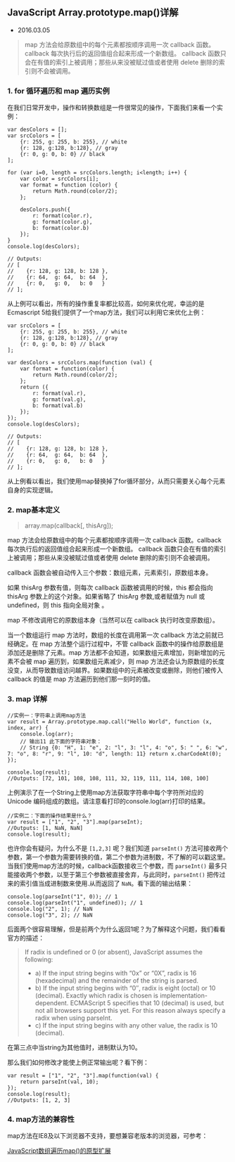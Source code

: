 ## JavaScript Array.prototype.map()详解

+ 2016.03.05

> map 方法会给原数组中的每个元素都按顺序调用一次 callback 函数。callback 每次执行后的返回值组合起来形成一个新数组。 callback 函数只会在有值的索引上被调用；那些从来没被赋过值或者使用 delete 删除的索引则不会被调用。

### 1. for 循环遍历和 map 遍历实例

在我们日常开发中，操作和转换数组是一件很常见的操作，下面我们来看一个实例：

```
var desColors = [];
var srcColors = [
	{r: 255, g: 255, b: 255}, // white
	{r: 128, g:128, b:128}, // gray
	{r: 0, g: 0, b: 0} // black
];

for (var i=0, length = srcColors.length; i<length; i++) {
	var color = srcColors[i];
	var format = function (color) {
		return Math.round(color/2);
	};
	
	desColors.push({
		r: format(color.r),
		g: format(color.g),
		b: format(color.b)
	});
}
console.log(desColors);

// Outputs:
// [
//    {r: 128, g: 128, b: 128 },
//    {r: 64,  g: 64,  b: 64  },
//    {r: 0,   g: 0,   b: 0   }
// ];
```

从上例可以看出，所有的操作重复率都比较高，如何来优化呢，幸运的是Ecmascript 5给我们提供了一个map方法，我们可以利用它来优化上例：

```
var srcColors = [
	{r: 255, g: 255, b: 255}, // white
	{r: 128, g:128, b:128}, // gray
	{r: 0, g: 0, b: 0} // black
];

var desColors = srcColors.map(function (val) {
	var format = function(color) {
		return Math.round(color/2);
	};
	return ({
		r: format(val.r),
		g: format(val.g),
		b: format(val.b)
	});
});
console.log(desColors);

// Outputs:
// [
//    {r: 128, g: 128, b: 128 },
//    {r: 64,  g: 64,  b: 64  },
//    {r: 0,   g: 0,   b: 0   }
// ];

```

从上例看以看出，我们使用map替换掉了for循环部分，从而只需要关心每个元素自身的实现逻辑。

### 2. map基本定义

> array.map(callback[, thisArg]);

map 方法会给原数组中的每个元素都按顺序调用一次 callback 函数。callback 每次执行后的返回值组合起来形成一个新数组。 callback 函数只会在有值的索引上被调用；那些从来没被赋过值或者使用 delete 删除的索引则不会被调用。

callback 函数会被自动传入三个参数：数组元素，元素索引，原数组本身。

如果 thisArg 参数有值，则每次 callback 函数被调用的时候，this 都会指向 thisArg 参数上的这个对象。如果省略了 thisArg 参数,或者赋值为 null 或 undefined，则 this 指向全局对象 。

map 不修改调用它的原数组本身（当然可以在 callback 执行时改变原数组）。

当一个数组运行 map 方法时，数组的长度在调用第一次 callback 方法之前就已经确定。在 map 方法整个运行过程中，不管 callback 函数中的操作给原数组是添加还是删除了元素。map 方法都不会知道，如果数组元素增加，则新增加的元素不会被 map 遍历到，如果数组元素减少，则 map 方法还会认为原数组的长度没变，从而导致数组访问越界。如果数组中的元素被改变或删除，则他们被传入 callback 的值是 map 方法遍历到他们那一刻时的值。

### 3. map 详解

```
//实例一：字符串上调用map方法
var result = Array.prototype.map.call("Hello World", function (x, index, arr) {
	console.log(arr);
	// 输出11 此下面的字符串对象：
	// String {0: "H", 1: "e", 2: "l", 3: "l", 4: "o", 5: " ", 6: "w", 7: "o", 8: "r", 9: "l", 10: "d", length: 11}	return x.charCodeAt(0);
});

console.log(result);
//Outputs: [72, 101, 108, 108, 111, 32, 119, 111, 114, 108, 100] 
```

上例演示了在一个String上使用map方法获取字符串中每个字符所对应的 Unicode 编码组成的数组。请注意看打印的console.log(arr)打印的结果。

```
//实例二：下面的操作结果是什么？
var result = ["1", "2", "3"].map(parseInt);
//Outputs: [1, NaN, NaN] 
console.log(result);
```

也许你会有疑问，为什么不是 `[1,2,3]` 呢？我们知道 `parseInt()` 方法可接收两个参数，第一个参数为需要转换的值，第二个参数为进制数，不了解的可以戳这里。当我们使用map方法的时候，callback函数接收三个参数，而 `parseInt()` 最多只能接收两个参数，以至于第三个参数被直接舍弃，与此同时，`parseInt()` 把传过来的索引值当成进制数来使用.从而返回了 `NaN`。看下面的输出结果：

```
console.log(parseInt("1", 0)); // 1
console.log(parseInt("1", undefined)); // 1
console.log("2", 1); // NaN
console.log("3", 2); // NaN
```

后面两个很容易理解，但是前两个为什么返回1呢？为了解释这个问题，我们看看官方的描述：


>If radix is undefined or 0 (or absent), JavaScript assumes the following:
>
>+ a) If the input string begins with “0x” or “0X”, radix is 16 (hexadecimal) and the remainder of the string is parsed.
> + b) If the input string begins with “0″, radix is eight (octal) or 10 (decimal). Exactly which radix is chosen is implementation-dependent. ECMAScript 5 specifies that 10 (decimal) is used, but not all browsers support this yet. For this reason always specify a radix when using parseInt.
> + c) If the input string begins with any other value, the radix is 10 (decimal).

在第三点中当string为其他值时，进制默认为10。

那么我们如何修改才能使上例正常输出呢？看下例：

```
var result = ["1", "2", "3"].map(function(val) {
    return parseInt(val, 10);
});
console.log(result);
//Outputs: [1, 2, 3] 
```

### 4. map方法的兼容性

map方法在IE8及以下浏览器不支持，要想兼容老版本的浏览器，可参考：

[JavaScript数组遍历map()的原型扩展](http://www.nowamagic.net/librarys/veda/detail/783)